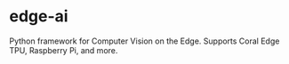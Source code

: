 # edge-ai
Python framework for Computer Vision on the Edge. Supports Coral Edge TPU, Raspberry Pi, and more.

